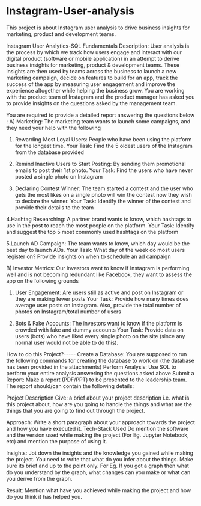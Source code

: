 # Instagram-User-analysis
This project is about Instagram user analysis to drive business insights for marketing, product and development teams. 

Instagram User Analytics-SQL Fundamentals
Description:
User analysis is the process by which we track how users engage and interact with our digital product (software or mobile application) in an attempt to derive business insights for marketing, product & development teams.
These insights are then used by teams across the business to launch a new marketing campaign, decide on features to build for an app, track the success of the app by measuring user engagement and improve the experience altogether while helping the business grow.
You are working with the product team of Instagram and the product manager has asked you to provide insights on the questions asked by the management team.

You are required to provide a detailed report answering the questions below :
A) Marketing: The marketing team wants to launch some campaigns, and they need your help with the following

1. Rewarding Most Loyal Users: People who have been using the platform for the longest time.
Your Task: Find the 5 oldest users of the Instagram from the database provided

2. Remind Inactive Users to Start Posting: By sending them promotional emails to post their 1st photo.
Your Task: Find the users who have never posted a single photo on Instagram

3. Declaring Contest Winner: The team started a contest and the user who gets the most likes on a single photo will win the contest now they wish to declare the winner.
Your Task: Identify the winner of the contest and provide their details to the team

4.Hashtag Researching: A partner brand wants to know, which hashtags to use in the post to reach the most people on the platform.
Your Task: Identify and suggest the top 5 most commonly used hashtags on the platform

5.Launch AD Campaign: The team wants to know, which day would be the best day to launch ADs.
Your Task: What day of the week do most users register on? Provide insights on when to schedule an ad campaign


B) Investor Metrics: Our investors want to know if Instagram is performing well and is not becoming redundant like Facebook, they want to assess the app on the following grounds

1. User Engagement: Are users still as active and post on Instagram or they are making fewer posts
Your Task: Provide how many times does average user posts on Instagram. Also, provide the total number of photos on Instagram/total number of users

2. Bots & Fake Accounts: The investors want to know if the platform is crowded with fake and dummy accounts
Your Task: Provide data on users (bots) who have liked every single photo on the site (since any normal user would not be able to do this).

How to do this Project?-----
Create a Database: You are supposed to run the following commands for creating the database to work on (the database has been provided in the attachments)
Perform Analysis: Use SQL to perform your entire analysis answering the questions asked above
Submit a Report: Make a report (PDF/PPT) to be presented to the leadership team. The report should/can contain the following details:

Project Description
Give: a brief about your project description i.e. what is this project about, how are you going to handle the things and what are the things that you are going to find out through the project.

Approach:
Write a short paragraph about your approach towards the project and how you have executed it.
Tech-Stack Used
Do mention the software and the version used while making the project (For Eg. Jupyter Notebook, etc) and mention the purpose of using it.

Insights:
Jot down the insights and the knowledge you gained while making the project. You need to write that what do you infer about the things. Make sure its brief and up to the point only. For Eg. If you got a graph then what do you understand by the graph, what changes can you make or what can you derive from the graph.

Result:
Mention what have you achieved while making the project and how do you think it has helped you.
